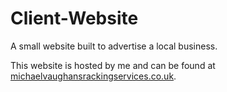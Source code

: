 # Client-Website
A small website built to advertise a local business.

This website is hosted by me and can be found at [michaelvaughansrackingservices.co.uk](https://michaelvaughanrackingservices.co.uk/).
